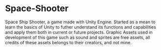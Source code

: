 # Space-Shooter

Space Ship Shooter, a game made with Unity Engine. Started as a mean to learn the basics of Unity to futher understand its functions and capabilities and apply them both in current or future projects. Graphic Assets used in development of this game such as sound and sprites are free assets, all credits of these assets belongs to their creators, and not mine.
